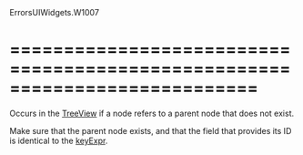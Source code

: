 <!--id-->ErrorsUIWidgets.W1007<!--/id-->
===========================================================================
===========================================================================

<!--shortDescription-->
Occurs in the [TreeView](/Documentation/ApiReference/UI_Widgets/dxTreeView/) if a node refers to a parent node that does not exist.
<!--/shortDescription-->

<!--fullDescription-->
Make sure that the parent node exists, and that the field that provides its ID is identical to the [keyExpr](/Documentation/ApiReference/UI_Widgets/dxTreeView/Configuration/#keyExpr).
<!--/fullDescription-->